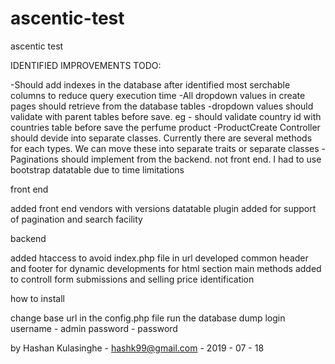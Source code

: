# ascentic-test
ascentic test


IDENTIFIED IMPROVEMENTS TODO:

-Should add indexes in the database after identified most serchable columns to reduce query execution time
-All dropdown values in create pages should retrieve from the database tables
-dropdown values should validate with parent tables before save. eg - should validate country id with countries table before save the perfume product
-ProductCreate Controller should devide into separate classes. Currently there are several methods for each types. We can move these into separate traits or separate classes
-Paginations should implement from the backend. not front end. I had to use bootstrap datatable due to time limitations



front end

added front end vendors with versions
datatable plugin added for support of pagination and search facility

backend

added htaccess to avoid index.php file in url
developed common header and footer for dynamic developments for html section
main methods added to controll form submissions and selling price identification


how to install

change base url in the config.php file
run the database dump
login 
	username - admin
	password - password



by Hashan Kulasinghe - hashk99@gmail.com - 2019 - 07 - 18
